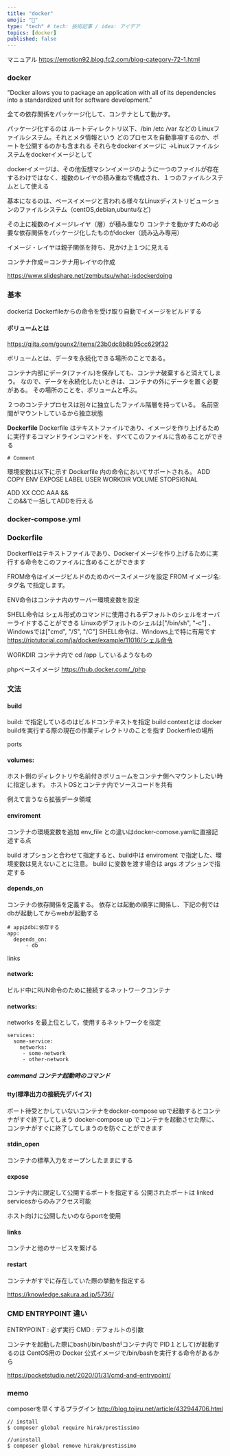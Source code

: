 ```yaml
---
title: "docker"
emoji: "🦁"
type: "tech" # tech: 技術記事 / idea: アイデア
topics: [docker]
published: false
---
```

マニュアル
https://emotion92.blog.fc2.com/blog-category-72-1.html

### docker 
"Docker allows you to package an application with all of its dependencies into a standardized unit for software development."

全ての依存関係をパッケージ化して、コンテナとして動かす。

パッケージ化するのは
ルートディレクトリ以下、/bin /etc /var などの
Linuxファイルシステム。それとメタ情報という
どのプロセスを自動事項するのか、ポートを公開するのかも含まれる
それらをdockerイメージに
→Linuxファイルシステムをdockerイメージとして

dockerイメージは、その他仮想マシンイメージのように一つのファイルが存在するわけではなく、複数のレイヤの積み重ねで構成され、１つのファイルシステムとして使える

基本になるのは、ペースイメージと言われる様々なLinuxディストリビューションのファイルシステム（centOS,debian,ubuntuなど)

その上に複数のイメージレイヤ（層）が積み重なり
コンテナを動かすための必要な依存関係をパッケージ化したものがdocker（読み込み専用）

イメージ・レイヤは親子関係を持ち、見かけ上１つに見える

コンテナ作成＝コンテナ用レイヤの作成

https://www.slideshare.net/zembutsu/what-isdockerdoing
### 基本
dockerは Dockerfileからの命令を受け取り自動でイメージをビルドする

#### ボリュームとは
https://qiita.com/gounx2/items/23b0dc8b8b95cc629f32

ボリュームとは、データを永続化できる場所のことである。

コンテナ内部にデータ(ファイル)を保存しても、コンテナ破棄すると消えてしまう。
なので、データを永続化したいときは、コンテナの外にデータを置く必要がある。
その場所のことを、ボリュームと呼ぶ。

２つのコンテナプロセスは別々に独立したファイル階層を持っている。
名前空間がマウントしているから独立状態

**Dockerfile**
Dockerfile はテキストファイルであり、イメージを作り上げるために実行するコマンドラインコマンドを、すべてこのファイルに含めることができる
```docker:
# Comment
```

環境変数は以下に示す Dockerfile 内の命令においてサポートされる。
ADD
COPY
ENV
EXPOSE
LABEL
USER
WORKDIR
VOLUME
STOPSIGNAL

ADD XX CCC AAA &&\
この&&で一括してADDを行える

### docker-compose.yml

### Dockerfile
Dockerfileはテキストファイルであり、Dockerイメージを作り上げるために実行する命令をこのファイルに含めることができます

FROM命令はイメージビルドのためのベースイメージを設定
FROM イメージ名:タグ名 で指定します。

ENV命令はコンテナ内のサーバー環境変数を設定

SHELL命令は
シェル形式のコマンドに使用されるデフォルトのシェルをオーバーライドすることができる
 Linuxのデフォルトのシェルは["/bin/sh", "-c"] 、Windowsでは["cmd", "/S", "/C"]
 SHELL命令は、Windows上で特に有用です
https://riptutorial.com/ja/docker/example/11016/シェル命令

WORKDIR
コンテナ内で cd /app しているようなもの


phpベースイメージ
https://hub.docker.com/_/php
### 文法
#### build
build: で指定しているのはビルドコンテキストを指定
build contextとは
docker buildを実行する際の現在の作業ディレクトリのことを指す
Dockerfileの場所 

ports
#### volumes: 
ホスト側のディレクトリや名前付きボリュームをコンテナ側へマウントしたい時に指定します。
ホストOSとコンテナ内でソースコードを共有

例えて言うなら拡張データ領域

#### enviroment
コンテナの環境変数を追加
env_file との違いはdocker-comose.yamlに直接記述する点

build オプションと合わせて指定すると、build中は enviroment で指定した、環境変数は見えないことに注意。
build に変数を渡す場合は args オプションで指定する

#### depends_on
コンテナの依存関係を定義する。
依存とは起動の順序に関係し、下記の例ではdbが起動してからwebが起動する
```dockerfile:
# appはdbに依存する
app:
  depends_on:
      - db
```
links

#### network:
ビルド中にRUN命令のために接続するネットワークコンテナ

#### networks:
networks を最上位として，使用するネットワークを指定
```dockerfile:
services:
  some-service:
    networks:
     - some-network
     - other-network
```
##### command コンテナ起動時のコマンド

#### tty(標準出力の接続先デバイス)
ポート待受とかしていないコンテナをdocker-compose upで起動するとコンテナがすぐ終了してしまう
docker-compose up でコンテナを起動させた際に、
コンテナがすぐに終了してしまうのを防ぐことができます

#### stdin_open
コンテナの標準入力をオープンしたままにする
#### expose
コンテナ内に限定して公開するポートを指定する
公開されたポートは linked servicesからのみアクセス可能

ホスト向けに公開したいのならportを使用
 
#### links
コンテナと他のサービスを繋げる

#### restart
コンテナがすでに存在していた際の挙動を指定する

https://knowledge.sakura.ad.jp/5736/

### CMD ENTRYPOINT 違い
ENTRYPOINT : 必ず実行
CMD : デフォルトの引数

コンテナを起動した際にbash(/bin/bashがコンテナ内で PID１として)が起動するのは
CentOS用の Docker 公式イメージで/bin/bashを実行する命令があるから

https://pocketstudio.net/2020/01/31/cmd-and-entrypoint/
### memo
composerを早くするプラグイン
http://blog.tojiru.net/article/432944706.html

```
// install
$ composer global require hirak/prestissimo

//uninstall 
$ composer global remove hirak/prestissimo
```

